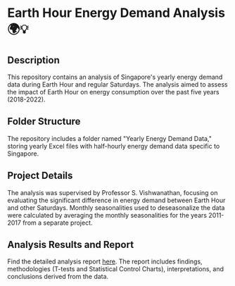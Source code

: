 # Earth Hour Energy Demand Analysis 🌍💡

## Description
This repository contains an analysis of Singapore's yearly energy demand data during Earth Hour and regular Saturdays. The analysis aimed to assess the impact of Earth Hour on energy consumption over the past five years (2018-2022).

## Folder Structure
The repository includes a folder named "Yearly Energy Demand Data," storing yearly Excel files with half-hourly energy demand data specific to Singapore.

## Project Details
The analysis was supervised by Professor S. Vishwanathan, focusing on evaluating the significant difference in energy demand between Earth Hour and other Saturdays. Monthly seasonalities used to deseasonalize the data were calculated by averaging the monthly seasonalities for the years 2011-2017 from a separate project.

## Analysis Results and Report
Find the detailed analysis report [here]([insert_drive_link](https://drive.google.com/drive/folders/1AVGIyRosH2miasWv5FKu83MCePCLON_5?usp=drive_link)). The report includes findings, methodologies (T-tests and Statistical Control Charts), interpretations, and conclusions derived from the data.

